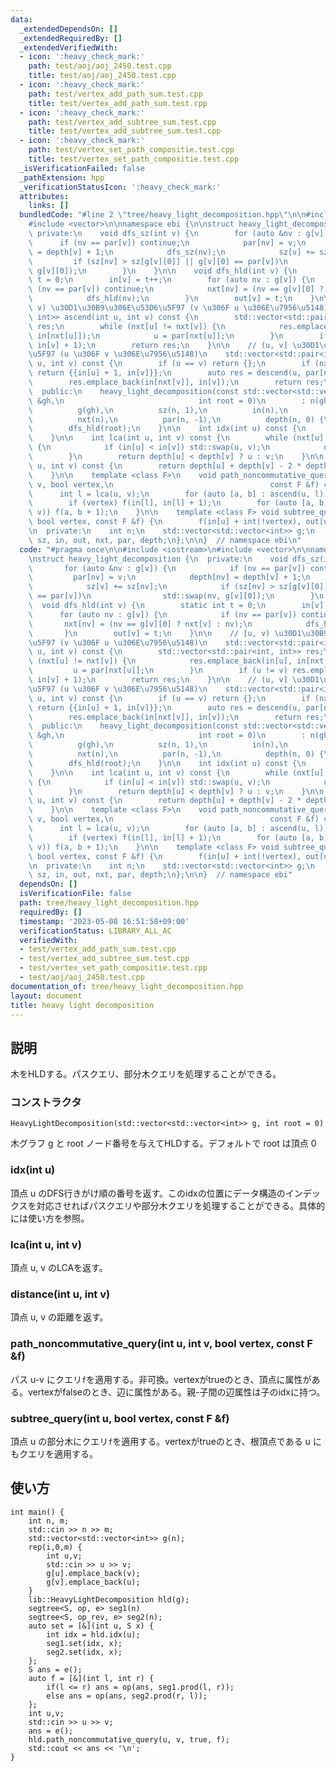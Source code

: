 ```yaml
---
data:
  _extendedDependsOn: []
  _extendedRequiredBy: []
  _extendedVerifiedWith:
  - icon: ':heavy_check_mark:'
    path: test/aoj/aoj_2450.test.cpp
    title: test/aoj/aoj_2450.test.cpp
  - icon: ':heavy_check_mark:'
    path: test/vertex_add_path_sum.test.cpp
    title: test/vertex_add_path_sum.test.cpp
  - icon: ':heavy_check_mark:'
    path: test/vertex_add_subtree_sum.test.cpp
    title: test/vertex_add_subtree_sum.test.cpp
  - icon: ':heavy_check_mark:'
    path: test/vertex_set_path_compositie.test.cpp
    title: test/vertex_set_path_compositie.test.cpp
  _isVerificationFailed: false
  _pathExtension: hpp
  _verificationStatusIcon: ':heavy_check_mark:'
  attributes:
    links: []
  bundledCode: "#line 2 \"tree/heavy_light_decomposition.hpp\"\n\n#include <iostream>\n\
    #include <vector>\n\nnamespace ebi {\n\nstruct heavy_light_decomposition {\n \
    \ private:\n    void dfs_sz(int v) {\n        for (auto &nv : g[v]) {\n      \
    \      if (nv == par[v]) continue;\n            par[nv] = v;\n            depth[nv]\
    \ = depth[v] + 1;\n            dfs_sz(nv);\n            sz[v] += sz[nv];\n   \
    \         if (sz[nv] > sz[g[v][0]] || g[v][0] == par[v])\n                std::swap(nv,\
    \ g[v][0]);\n        }\n    }\n\n    void dfs_hld(int v) {\n        static int\
    \ t = 0;\n        in[v] = t++;\n        for (auto nv : g[v]) {\n            if\
    \ (nv == par[v]) continue;\n            nxt[nv] = (nv == g[v][0] ? nxt[v] : nv);\n\
    \            dfs_hld(nv);\n        }\n        out[v] = t;\n    }\n\n    // [u,\
    \ v) \u30D1\u30B9\u306E\u53D6\u5F97 (v \u306F u \u306E\u7956\u5148)\n    std::vector<std::pair<int,\
    \ int>> ascend(int u, int v) const {\n        std::vector<std::pair<int, int>>\
    \ res;\n        while (nxt[u] != nxt[v]) {\n            res.emplace_back(in[u],\
    \ in[nxt[u]]);\n            u = par[nxt[u]];\n        }\n        if (u != v) res.emplace_back(in[u],\
    \ in[v] + 1);\n        return res;\n    }\n\n    // (u, v] \u30D1\u30B9\u306E\u53D6\
    \u5F97 (u \u306F v \u306E\u7956\u5148)\n    std::vector<std::pair<int, int>> descend(int\
    \ u, int v) const {\n        if (u == v) return {};\n        if (nxt[u] == nxt[v])\
    \ return {{in[u] + 1, in[v]}};\n        auto res = descend(u, par[nxt[v]]);\n\
    \        res.emplace_back(in[nxt[v]], in[v]);\n        return res;\n    }\n\n\
    \  public:\n    heavy_light_decomposition(const std::vector<std::vector<int>>\
    \ &gh,\n                              int root = 0)\n        : n(gh.size()),\n\
    \          g(gh),\n          sz(n, 1),\n          in(n),\n          out(n),\n\
    \          nxt(n),\n          par(n, -1),\n          depth(n, 0) {\n        dfs_sz(root);\n\
    \        dfs_hld(root);\n    }\n\n    int idx(int u) const {\n        return in[u];\n\
    \    }\n\n    int lca(int u, int v) const {\n        while (nxt[u] != nxt[v])\
    \ {\n            if (in[u] < in[v]) std::swap(u, v);\n            u = par[nxt[u]];\n\
    \        }\n        return depth[u] < depth[v] ? u : v;\n    }\n\n    int distance(int\
    \ u, int v) const {\n        return depth[u] + depth[v] - 2 * depth[lca(u, v)];\n\
    \    }\n\n    template <class F>\n    void path_noncommutative_query(int u, int\
    \ v, bool vertex,\n                                   const F &f) const {\n  \
    \      int l = lca(u, v);\n        for (auto [a, b] : ascend(u, l)) f(a + 1, b);\n\
    \        if (vertex) f(in[l], in[l] + 1);\n        for (auto [a, b] : descend(l,\
    \ v)) f(a, b + 1);\n    }\n\n    template <class F> void subtree_query(int u,\
    \ bool vertex, const F &f) {\n        f(in[u] + int(!vertex), out[u]);\n    }\n\
    \n  private:\n    int n;\n    std::vector<std::vector<int>> g;\n    std::vector<int>\
    \ sz, in, out, nxt, par, depth;\n};\n\n}  // namespace ebi\n"
  code: "#pragma once\n\n#include <iostream>\n#include <vector>\n\nnamespace ebi {\n\
    \nstruct heavy_light_decomposition {\n  private:\n    void dfs_sz(int v) {\n \
    \       for (auto &nv : g[v]) {\n            if (nv == par[v]) continue;\n   \
    \         par[nv] = v;\n            depth[nv] = depth[v] + 1;\n            dfs_sz(nv);\n\
    \            sz[v] += sz[nv];\n            if (sz[nv] > sz[g[v][0]] || g[v][0]\
    \ == par[v])\n                std::swap(nv, g[v][0]);\n        }\n    }\n\n  \
    \  void dfs_hld(int v) {\n        static int t = 0;\n        in[v] = t++;\n  \
    \      for (auto nv : g[v]) {\n            if (nv == par[v]) continue;\n     \
    \       nxt[nv] = (nv == g[v][0] ? nxt[v] : nv);\n            dfs_hld(nv);\n \
    \       }\n        out[v] = t;\n    }\n\n    // [u, v) \u30D1\u30B9\u306E\u53D6\
    \u5F97 (v \u306F u \u306E\u7956\u5148)\n    std::vector<std::pair<int, int>> ascend(int\
    \ u, int v) const {\n        std::vector<std::pair<int, int>> res;\n        while\
    \ (nxt[u] != nxt[v]) {\n            res.emplace_back(in[u], in[nxt[u]]);\n   \
    \         u = par[nxt[u]];\n        }\n        if (u != v) res.emplace_back(in[u],\
    \ in[v] + 1);\n        return res;\n    }\n\n    // (u, v] \u30D1\u30B9\u306E\u53D6\
    \u5F97 (u \u306F v \u306E\u7956\u5148)\n    std::vector<std::pair<int, int>> descend(int\
    \ u, int v) const {\n        if (u == v) return {};\n        if (nxt[u] == nxt[v])\
    \ return {{in[u] + 1, in[v]}};\n        auto res = descend(u, par[nxt[v]]);\n\
    \        res.emplace_back(in[nxt[v]], in[v]);\n        return res;\n    }\n\n\
    \  public:\n    heavy_light_decomposition(const std::vector<std::vector<int>>\
    \ &gh,\n                              int root = 0)\n        : n(gh.size()),\n\
    \          g(gh),\n          sz(n, 1),\n          in(n),\n          out(n),\n\
    \          nxt(n),\n          par(n, -1),\n          depth(n, 0) {\n        dfs_sz(root);\n\
    \        dfs_hld(root);\n    }\n\n    int idx(int u) const {\n        return in[u];\n\
    \    }\n\n    int lca(int u, int v) const {\n        while (nxt[u] != nxt[v])\
    \ {\n            if (in[u] < in[v]) std::swap(u, v);\n            u = par[nxt[u]];\n\
    \        }\n        return depth[u] < depth[v] ? u : v;\n    }\n\n    int distance(int\
    \ u, int v) const {\n        return depth[u] + depth[v] - 2 * depth[lca(u, v)];\n\
    \    }\n\n    template <class F>\n    void path_noncommutative_query(int u, int\
    \ v, bool vertex,\n                                   const F &f) const {\n  \
    \      int l = lca(u, v);\n        for (auto [a, b] : ascend(u, l)) f(a + 1, b);\n\
    \        if (vertex) f(in[l], in[l] + 1);\n        for (auto [a, b] : descend(l,\
    \ v)) f(a, b + 1);\n    }\n\n    template <class F> void subtree_query(int u,\
    \ bool vertex, const F &f) {\n        f(in[u] + int(!vertex), out[u]);\n    }\n\
    \n  private:\n    int n;\n    std::vector<std::vector<int>> g;\n    std::vector<int>\
    \ sz, in, out, nxt, par, depth;\n};\n\n}  // namespace ebi"
  dependsOn: []
  isVerificationFile: false
  path: tree/heavy_light_decomposition.hpp
  requiredBy: []
  timestamp: '2023-05-08 16:51:58+09:00'
  verificationStatus: LIBRARY_ALL_AC
  verifiedWith:
  - test/vertex_add_path_sum.test.cpp
  - test/vertex_add_subtree_sum.test.cpp
  - test/vertex_set_path_compositie.test.cpp
  - test/aoj/aoj_2450.test.cpp
documentation_of: tree/heavy_light_decomposition.hpp
layout: document
title: heavy light decomposition
---
```


## 説明

木をHLDする。パスクエリ、部分木クエリを処理することができる。

### コンストラクタ

`HeavyLightDecomposition(std::vector<std::vector<int>> g, int root = 0)`

木グラフ g と root ノード番号を与えてHLDする。デフォルトで root は頂点 0

### idx(int u)

頂点 u のDFS行きがけ順の番号を返す。このidxの位置にデータ構造のインデックスを対応させればパスクエリや部分木クエリを処理することができる。具体的には使い方を参照。

### lca(int u, int v)

頂点 u, v のLCAを返す。

### distance(int u, int v)

頂点 u, v の距離を返す。

### path_noncommutative_query(int u, int v, bool vertex, const F &f)

パス u-v にクエリ`f`を適用する。非可換。vertexがtrueのとき、頂点に属性がある。vertexがfalseのとき、辺に属性がある。親-子間の辺属性は子のidxに持つ。

### subtree_query(int u, bool vertex, const F &f)

頂点 u の部分木にクエリ`f`を適用する。vertexがtrueのとき、根頂点である u にもクエリを適用する。

## 使い方

```
int main() {
    int n, m;
    std::cin >> n >> m;
    std::vector<std::vector<int>> g(n);
    rep(i,0,m) {
        int u,v;
        std::cin >> u >> v;
        g[u].emplace_back(v);
        g[v].emplace_back(u);
    }
    lib::HeavyLightDecomposition hld(g);
    segtree<S, op, e> seg1(n) 
    segtree<S, op_rev, e> seg2(n);
    auto set = [&](int u, S x) {
        int idx = hld.idx(u);
        seg1.set(idx, x);
        seg2.set(idx, x);
    };
    S ans = e();
    auto f = [&](int l, int r) {
        if(l <= r) ans = op(ans, seg1.prod(l, r));
        else ans = op(ans, seg2.prod(r, l)); 
    };
    int u,v;
    std::cin >> u >> v;
    ans = e();
    hld.path_noncommutative_query(u, v, true, f);
    std::cout << ans << '\n';
}
```
